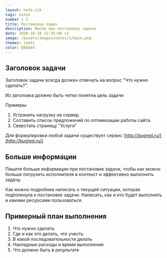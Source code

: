 ```yaml
---
layout: note.njk
tags: notes
number : 1
title: Постановка задач
description: Мысли про постановку задачи
date: 2020-10-18 22:35:00 +3
image: /assets/images/notes/1/main.png
themes: tasks
color: EB8A44
---
```


## Заголовок задачи

Заголовок задачи всегда должен отвечать на вопрос "Что нужно сделать?".

Из заголовка должно быть четко понятна цель задачи

Примеры:

1. Устранить нагрузку на сервер.
2. Составить список предложений по оптимизации работы сайта.
3. Сверстать страницу "Услуги"

Для формулировки любой задачи существует сервис [http://bugred.ru/](http://bugred.ru/)

## Больше информации

Пишите больше информации при постановке задачи, чтобы как можно больше погрузить исполнителя в
контекст и эффективно выполнить задачу.

Как можно подробнее написать о текущей ситуации, которая подтолкнула к постановке задачи.
Написать, как и кто будет выполнять и какими ресурсами пользоваться.

## Примерный план выполнения

1. Что нужно сделать
2. Где и как это делать, что учесть
3. В какой последовательности делать
4. Накладные расходы и время выполнения
5. Что должно быть в результате